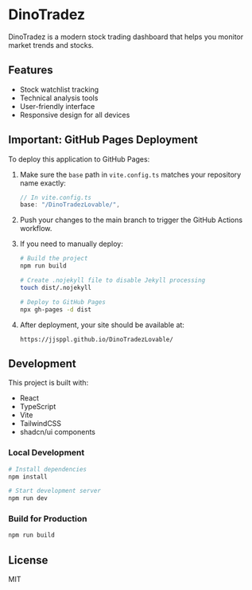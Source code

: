 
# DinoTradez

DinoTradez is a modern stock trading dashboard that helps you monitor market trends and stocks.

## Features

- Stock watchlist tracking
- Technical analysis tools
- User-friendly interface
- Responsive design for all devices

## Important: GitHub Pages Deployment

To deploy this application to GitHub Pages:

1. Make sure the `base` path in `vite.config.ts` matches your repository name exactly:
   ```javascript
   // In vite.config.ts
   base: "/DinoTradezLovable/",
   ```

2. Push your changes to the main branch to trigger the GitHub Actions workflow.

3. If you need to manually deploy:
   ```bash
   # Build the project
   npm run build
   
   # Create .nojekyll file to disable Jekyll processing
   touch dist/.nojekyll
   
   # Deploy to GitHub Pages
   npx gh-pages -d dist
   ```

4. After deployment, your site should be available at:
   ```
   https://jjsppl.github.io/DinoTradezLovable/
   ```

## Development

This project is built with:
- React
- TypeScript
- Vite
- TailwindCSS
- shadcn/ui components

### Local Development

```bash
# Install dependencies
npm install

# Start development server
npm run dev
```

### Build for Production

```bash
npm run build
```

## License

MIT
